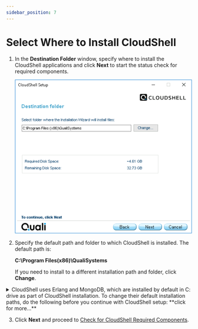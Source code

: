 ```yaml
---
sidebar_position: 7
---
```


# Select Where to Install CloudShell

1. In the **Destination Folder** window, specify where to install the CloudShell applications and click **Next** to start the status check for required components.
    
    ![](/Images/IG2/Select-an-installation-option_4.png)
    
2. Specify the default path and folder to which CloudShell is installed. The default path is:
    
    **C:\\Program Files(x86)\\QualiSystems**
    
    If you need to install to a different installation path and folder, click **Change**.
    
<details>
  <summary>CloudShell uses Erlang and MongoDB, which are installed by default in C: drive as part of CloudShell installation. To change their default installation paths, do the following before you continue with CloudShell setup: **click for more...** </summary>
  
  1. From the CloudShell installation package's **\\Data\\Prereq** folder, install Erlang and MongoDB as appropriate. For example, in **D:** drive.
  2. Create the following environment variables on the Quali Server machine:
     
     - ERLANG\_HOME: Path to the root folder of the new Erlang installation
     - ERLANG\_SERVICE\_MANAGER\_PATH: Path to the folder containing the **erlsrv.exe** file
     
     For example:
     
     ![](/Images/IG2/ErlangEnvironmentVariables_444x419.png)
</details>

        
    
3. Click **Next** and proceed to [Check for CloudShell Required Components](./check-cloudshell-required-components.md).